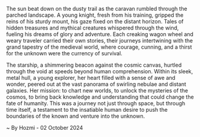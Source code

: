 
The sun beat down on the dusty trail as the caravan rumbled through the parched landscape.  A young knight, fresh from his training, gripped the reins of his sturdy mount, his gaze fixed on the distant horizon.  Tales of hidden treasures and mythical creatures whispered through the wind, fueling his dreams of glory and adventure. Each creaking wagon wheel and weary traveler carried their own stories, their journeys intertwining with the grand tapestry of the medieval world, where courage, cunning, and a thirst for the unknown were the currency of survival. 

The starship, a shimmering beacon against the cosmic canvas, hurtled through the void at speeds beyond human comprehension.  Within its sleek, metal hull, a young explorer, her heart filled with a sense of awe and wonder, peered out at the vast panorama of swirling nebulae and distant galaxies.  Her mission: to chart new worlds, to unlock the mysteries of the cosmos, to bring back knowledge and understanding that could change the fate of humanity.  This was a journey not just through space, but through time itself, a testament to the insatiable human desire to push the boundaries of the known and venture into the unknown. 

~ By Hozmi - 02 October 2024
